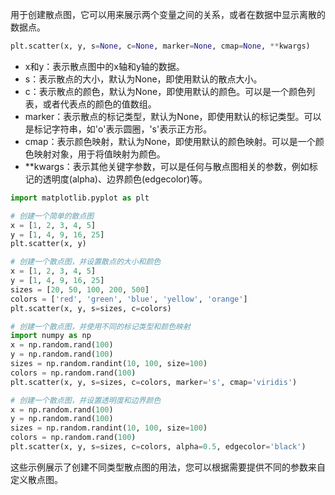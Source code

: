 用于创建散点图，它可以用来展示两个变量之间的关系，或者在数据中显示离散的数据点。
```python
plt.scatter(x, y, s=None, c=None, marker=None, cmap=None, **kwargs)
```

- x和y：表示散点图中的x轴和y轴的数据。
- s：表示散点的大小，默认为None，即使用默认的散点大小。
- c：表示散点的颜色，默认为None，即使用默认的颜色。可以是一个颜色列表，或者代表点的颜色的值数组。
- marker：表示散点的标记类型，默认为None，即使用默认的标记类型。可以是标记字符串，如'o'表示圆圈，'s'表示正方形。
- cmap：表示颜色映射，默认为None，即使用默认的颜色映射。可以是一个颜色映射对象，用于将值映射为颜色。
- **kwargs：表示其他关键字参数，可以是任何与散点图相关的参数，例如标记的透明度(alpha)、边界颜色(edgecolor)等。



```python
import matplotlib.pyplot as plt

# 创建一个简单的散点图
x = [1, 2, 3, 4, 5]
y = [1, 4, 9, 16, 25]
plt.scatter(x, y)

# 创建一个散点图，并设置散点的大小和颜色
x = [1, 2, 3, 4, 5]
y = [1, 4, 9, 16, 25]
sizes = [20, 50, 100, 200, 500]
colors = ['red', 'green', 'blue', 'yellow', 'orange']
plt.scatter(x, y, s=sizes, c=colors)

# 创建一个散点图，并使用不同的标记类型和颜色映射
import numpy as np
x = np.random.rand(100)
y = np.random.rand(100)
sizes = np.random.randint(10, 100, size=100)
colors = np.random.rand(100)
plt.scatter(x, y, s=sizes, c=colors, marker='s', cmap='viridis')

# 创建一个散点图，并设置透明度和边界颜色
x = np.random.rand(100)
y = np.random.rand(100)
sizes = np.random.randint(10, 100, size=100)
colors = np.random.rand(100)
plt.scatter(x, y, s=sizes, c=colors, alpha=0.5, edgecolor='black')
```

这些示例展示了创建不同类型散点图的用法，您可以根据需要提供不同的参数来自定义散点图。